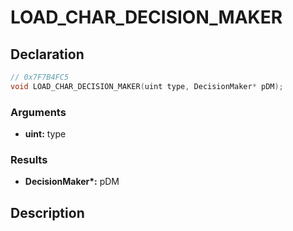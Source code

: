 # LOAD_CHAR_DECISION_MAKER

## Declaration
```cpp
// 0x7F7B4FC5
void LOAD_CHAR_DECISION_MAKER(uint type, DecisionMaker* pDM);
```

### Arguments
- **uint:** type

### Results
- **DecisionMaker\*:** pDM

## Description
